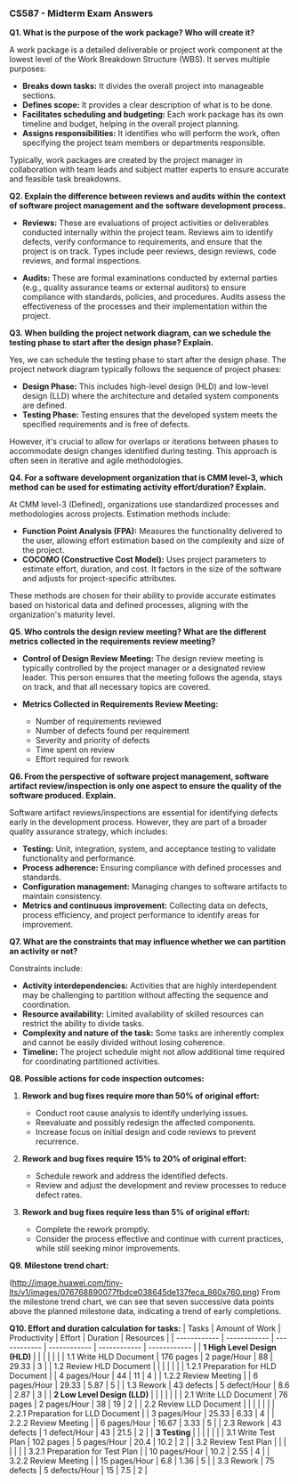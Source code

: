 ### CS587 - Midterm Exam Answers

**Q1. What is the purpose of the work package? Who will create it?**

A work package is a detailed deliverable or project work component at the lowest level of the Work Breakdown Structure (WBS). It serves multiple purposes:
- **Breaks down tasks:** It divides the overall project into manageable sections.
- **Defines scope:** It provides a clear description of what is to be done.
- **Facilitates scheduling and budgeting:** Each work package has its own timeline and budget, helping in the overall project planning.
- **Assigns responsibilities:** It identifies who will perform the work, often specifying the project team members or departments responsible.

Typically, work packages are created by the project manager in collaboration with team leads and subject matter experts to ensure accurate and feasible task breakdowns.

**Q2. Explain the difference between reviews and audits within the context of software project management and the software development process.**

- **Reviews:** These are evaluations of project activities or deliverables conducted internally within the project team. Reviews aim to identify defects, verify conformance to requirements, and ensure that the project is on track. Types include peer reviews, design reviews, code reviews, and formal inspections.

- **Audits:** These are formal examinations conducted by external parties (e.g., quality assurance teams or external auditors) to ensure compliance with standards, policies, and procedures. Audits assess the effectiveness of the processes and their implementation within the project.

**Q3. When building the project network diagram, can we schedule the testing phase to start after the design phase? Explain.**

Yes, we can schedule the testing phase to start after the design phase. The project network diagram typically follows the sequence of project phases:
- **Design Phase:** This includes high-level design (HLD) and low-level design (LLD) where the architecture and detailed system components are defined.
- **Testing Phase:** Testing ensures that the developed system meets the specified requirements and is free of defects.

However, it's crucial to allow for overlaps or iterations between phases to accommodate design changes identified during testing. This approach is often seen in iterative and agile methodologies.

**Q4. For a software development organization that is CMM level-3, which method can be used for estimating activity effort/duration? Explain.**

At CMM level-3 (Defined), organizations use standardized processes and methodologies across projects. Estimation methods include:
- **Function Point Analysis (FPA):** Measures the functionality delivered to the user, allowing effort estimation based on the complexity and size of the project.
- **COCOMO (Constructive Cost Model):** Uses project parameters to estimate effort, duration, and cost. It factors in the size of the software and adjusts for project-specific attributes.

These methods are chosen for their ability to provide accurate estimates based on historical data and defined processes, aligning with the organization's maturity level.

**Q5. Who controls the design review meeting? What are the different metrics collected in the requirements review meeting?**

- **Control of Design Review Meeting:** The design review meeting is typically controlled by the project manager or a designated review leader. This person ensures that the meeting follows the agenda, stays on track, and that all necessary topics are covered.

- **Metrics Collected in Requirements Review Meeting:**
  - Number of requirements reviewed
  - Number of defects found per requirement
  - Severity and priority of defects
  - Time spent on review
  - Effort required for rework

**Q6. From the perspective of software project management, software artifact review/inspection is only one aspect to ensure the quality of the software produced. Explain.**

Software artifact reviews/inspections are essential for identifying defects early in the development process. However, they are part of a broader quality assurance strategy, which includes:
- **Testing:** Unit, integration, system, and acceptance testing to validate functionality and performance.
- **Process adherence:** Ensuring compliance with defined processes and standards.
- **Configuration management:** Managing changes to software artifacts to maintain consistency.
- **Metrics and continuous improvement:** Collecting data on defects, process efficiency, and project performance to identify areas for improvement.

**Q7. What are the constraints that may influence whether we can partition an activity or not?**

Constraints include:
- **Activity interdependencies:** Activities that are highly interdependent may be challenging to partition without affecting the sequence and coordination.
- **Resource availability:** Limited availability of skilled resources can restrict the ability to divide tasks.
- **Complexity and nature of the task:** Some tasks are inherently complex and cannot be easily divided without losing coherence.
- **Timeline:** The project schedule might not allow additional time required for coordinating partitioned activities.

**Q8. Possible actions for code inspection outcomes:**

1. **Rework and bug fixes require more than 50% of original effort:**
   - Conduct root cause analysis to identify underlying issues.
   - Reevaluate and possibly redesign the affected components.
   - Increase focus on initial design and code reviews to prevent recurrence.

2. **Rework and bug fixes require 15% to 20% of original effort:**
   - Schedule rework and address the identified defects.
   - Review and adjust the development and review processes to reduce defect rates.

3. **Rework and bug fixes require less than 5% of original effort:**
   - Complete the rework promptly.
   - Consider the process effective and continue with current practices, while still seeking minor improvements.

**Q9. Milestone trend chart:**

(http://image.huawei.com/tiny-lts/v1/images/076768890077fbdce038645de137feca_860x760.png)
From the milestone trend chart, we can see that seven successive data points above the planned milestone data, indicating a trend of early completions.

**Q10. Effort and duration calculation for tasks:**
| Tasks  | Amount of Work  | Productivity  | Effort  | Duration  | Resources  |
| ------------ | ------------ | ------------ | ------------ | ------------ | ------------ |
| **1 High Level Design (HLD)**  |   |   |   |   |   |
| 1.1 Write HLD Document  | 176 pages  | 2 page/Hour  | 88  | 29.33  | 3  |
| 1.2 Review HLD Document  |   |   |   |   |   |
| 1.2.1 Preparation for HLD Document  |   | 4 pages/Hour  | 44  | 11  | 4  |
| 1.2.2 Review Meeting |   | 6 pages/Hour  | 29.33  | 5.87  | 5  |
| 1.3 Rework | 43 defects  | 5 defect/Hour  | 8.6  | 2.87  | 3  |
| **2 Low Level Design (LLD)**  |   |   |   |   |   |
| 2.1 Write LLD Document | 76 pages  | 2 pages/Hour  | 38  | 19  | 2  |
| 2.2 Review LLD Document |   |   |   |   |   |
| 2.2.1 Preparation for LLD Document |   | 3 pages/Hour  | 25.33  | 6.33  | 4  |
| 2.2.2 Review Meeting |   | 6 pages/Hour  | 16.67  | 3.33  | 5  |
| 2.3 Rework | 43 defects  | 1 defect/Hour  | 43  | 21.5  | 2  |
| **3 Testing**  |   |   |   |   |   |
| 3.1 Write Test Plan | 102 pages  | 5 pages/Hour  | 20.4  | 10.2  | 2  |
| 3.2 Review Test Plan |   |   |   |   |   |
| 3.2.1 Preparation for Test Plan  |   | 10 pages/Hour  | 10.2  | 2.55  | 4  |
| 3.2.2 Review Meeting  |   | 15 pages/Hour  | 6.8  | 1.36  | 5  |
| 3.3 Rework | 75 defects  | 5 defects/Hour  | 15  | 7.5  | 2  |
